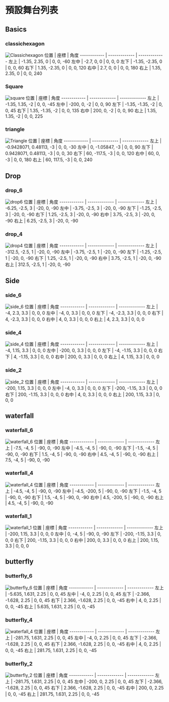 # 預設舞台列表
## Basics
### classichexagon
![Classichexagon](https://github.com/wiseyestudio00/Hexa-Hysteria-Chart-Reference/blob/main/pics/3.DefaultStage/classichexagon.png)
位置 | 座標 | 角度
------------ | ------------- | -------------
左上 | -1.35, 2.35, 0 | 0, 0, -60
左中 | -2.7, 0, 0 | 0, 0, 0
左下 | -1.35, -2.35, 0 | 0, 0, 60
右下 | 1.35, -2.35, 0 | 0, 0, 120
右中 | 2.7, 0, 0 | 0, 0, 180
右上 | 1.35, 2.35, 0 | 0, 0, 240

### Square
![square](https://github.com/wiseyestudio00/Hexa-Hysteria-Chart-Reference/blob/main/pics/3.DefaultStage/square.png)
位置 | 座標 | 角度
------------ | ------------- | -------------
左上 | -1.35, 1.35, -2 | 0, 0, -45
左中 | -200, 0, -2 | 0, 0, 90
左下 | -1.35, -1.35, -2 | 0, 0, 45
右下 | 1.35, -1.35, -2 | 0, 0, 135
右中 | 200, 0, -2 | 0, 0, 90
右上 | 1.35, 1.35, -2 | 0, 0, 225

### triangle
![Triangle](https://github.com/wiseyestudio00/Hexa-Hysteria-Chart-Reference/blob/main/pics/3.DefaultStage/triangle.png)
位置 | 座標 | 角度
------------ | ------------- | -------------
左上 | -0.9428071, 0.48113, -3 | 0, 0, -30
左中 | 0, -1.05847, -3 | 0, 0, 90
左下 | 0.9428071, 0.48113, -3 | 0, 0, 30
右下 | 60, -117.5, -3 | 0, 0, 120
右中 | 60, 0, -3 | 0, 0, 180
右上 | 60, 117.5, -3 | 0, 0, 240

## Drop
### drop_6
![drop6](https://github.com/wiseyestudio00/Hexa-Hysteria-Chart-Reference/blob/main/pics/3.DefaultStage/drop_6.png)
位置 | 座標 | 角度
------------ | ------------- | -------------
左上 | -6.25, -2.5, 3 | -20, 0, -90
左中 | -3.75, -2.5, 3 | -20, 0, -90
左下 | -1.25, -2.5, 3 | -20, 0, -90
右下 | 1.25, -2.5, 3 | -20, 0, -90
右中 | 3.75, -2.5, 3 | -20, 0, -90
右上 | 6.25, -2.5, 3 | -20, 0, -90

### drop_4
![drop4](https://github.com/wiseyestudio00/Hexa-Hysteria-Chart-Reference/blob/main/pics/3.DefaultStage/drop_4.png)
位置 | 座標 | 角度
------------ | ------------- | -------------
左上 | -312.5, -2.5, 1 | -20, 0, -90
左中 | -3.75, -2.5, 1 | -20, 0, -90
左下 | -1.25, -2.5, 1 | -20, 0, -90
右下 | 1.25, -2.5, 1 | -20, 0, -90
右中 | 3.75, -2.5, 1 | -20, 0, -90
右上 | 312.5, -2.5, 1 | -20, 0, -90

## Side
### side_6
![side_6](https://github.com/wiseyestudio00/Hexa-Hysteria-Chart-Reference/blob/main/pics/3.DefaultStage/side_6.png)
位置 | 座標 | 角度
------------ | ------------- | -------------
左上 | -4, 2.3, 3.3 | 0, 0, 0
左中 | -4, 0, 3.3 | 0, 0, 0
左下 | -4, -2.3, 3.3 | 0, 0, 0
右下 | 4, -2.3, 3.3 | 0, 0, 0
右中 | 4, 0, 3.3 | 0, 0, 0
右上 | 4, 2.3, 3.3 | 0, 0, 0

### side_4
![side_4](https://github.com/wiseyestudio00/Hexa-Hysteria-Chart-Reference/blob/main/pics/3.DefaultStage/side_4.png)
位置 | 座標 | 角度
------------ | ------------- | -------------
左上 | -4, 1.15, 3.3 | 0, 0, 0
左中 | -200, 0, 3.3 | 0, 0, 0
左下 | -4, -1.15, 3.3 | 0, 0, 0
右下 | 4, -1.15, 3.3 | 0, 0, 0
右中 | 200, 0, 3.3 | 0, 0, 0
右上 | 4, 1.15, 3.3 | 0, 0, 0

### side_2
![side_2](https://github.com/wiseyestudio00/Hexa-Hysteria-Chart-Reference/blob/main/pics/3.DefaultStage/side_2.png)
位置 | 座標 | 角度
------------ | ------------- | -------------
左上 | -200, 1.15, 3.3 | 0, 0, 0
左中 | -4, 0, 3.3 | 0, 0, 0
左下 | -200, -1.15, 3.3 | 0, 0, 0
右下 | 200, -1.15, 3.3 | 0, 0, 0
右中 | 4, 0, 3.3 | 0, 0, 0
右上 | 200, 1.15, 3.3 | 0, 0, 0

## waterfall
### waterfall_6
![waterfall_6](https://github.com/wiseyestudio00/Hexa-Hysteria-Chart-Reference/blob/main/pics/3.DefaultStage/waterfall_6.png)
位置 | 座標 | 角度
------------ | ------------- | -------------
左上 | -7.5, -4, 5 | -90, 0, -90
左中 | -4.5, -4, 5 | -90, 0, -90
左下 | -1.5, -4, 5 | -90, 0, -90
右下 | 1.5, -4, 5 | -90, 0, -90
右中 | 4.5, -4, 5 | -90, 0, -90
右上 | 7.5, -4, 5 | -90, 0, -90
### waterfall_4
![waterfall_4](https://github.com/wiseyestudio00/Hexa-Hysteria-Chart-Reference/blob/main/pics/3.DefaultStage/waterfall_4.png)
位置 | 座標 | 角度
------------ | ------------- | -------------
左上 | -4.5, -4, 5 | -90, 0, -90
左中 | -4.5, -200, 5 | -90, 0, -90
左下 | -1.5, -4, 5 | -90, 0, -90
右下 | 1.5, -4, 5 | -90, 0, -90
右中 | 4.5, -200, 5 | -90, 0, -90
右上 | 4.5, -4, 5 | -90, 0, -90

### waterfall_1
![waterfall_1](https://github.com/wiseyestudio00/Hexa-Hysteria-Chart-Reference/blob/main/pics/3.DefaultStage/waterfall_1.png)
位置 | 座標 | 角度
------------ | ------------- | -------------
左上 | -200, 1.15, 3.3 | 0, 0, 0
左中 | 0, -4, 5 | -90, 0, -90
左下 | -200, -1.15, 3.3 | 0, 0, 0
右下 | 200, -1.15, 3.3 | 0, 0, 0
右中 | 200, 0, 3.3 | 0, 0, 0
右上 | 200, 1.15, 3.3 | 0, 0, 0

## butterfly
### butterfly_6
![butterfly_6](https://github.com/wiseyestudio00/Hexa-Hysteria-Chart-Reference/blob/main/pics/3.DefaultStage/butterfly_6.png)
位置 | 座標 | 角度
------------ | ------------- | -------------
左上 | -5.635, 1.631, 2.25 | 0, 0, 45
左中 | -4, 0, 2.25 | 0, 0, 45
左下 | -2.366, -1.628, 2.25 | 0, 0, 45
右下 | 2.366, -1.628, 2.25 | 0, 0, -45
右中 | 4, 0, 2.25 | 0, 0, -45
右上 | 5.635, 1.631, 2.25 | 0, 0, -45

### butterfly_4
![waterfall_4](https://github.com/wiseyestudio00/Hexa-Hysteria-Chart-Reference/blob/main/pics/3.DefaultStage/butterfly_4.png)
位置 | 座標 | 角度
------------ | ------------- | -------------
左上 | -281.75, 1.631, 2.25 | 0, 0, 45
左中 | -4, 0, 2.25 | 0, 0, 45
左下 | -2.366, -1.628, 2.25 | 0, 0, 45
右下 | 2.366, -1.628, 2.25 | 0, 0, -45
右中 | 4, 0, 2.25 | 0, 0, -45
右上 | 281.75, 1.631, 2.25 | 0, 0, -45

### butterfly_2
![butterfly_2](https://github.com/wiseyestudio00/Hexa-Hysteria-Chart-Reference/blob/main/pics/3.DefaultStage/butterfly_2.png)
位置 | 座標 | 角度
------------ | ------------- | -------------
左上 | -281.75, 1.631, 2.25 | 0, 0, 45
左中 | -200, 0, 2.25 | 0, 0, 45
左下 | -2.366, -1.628, 2.25 | 0, 0, 45
右下 | 2.366, -1.628, 2.25 | 0, 0, -45
右中 | 200, 0, 2.25 | 0, 0, -45
右上 | 281.75, 1.631, 2.25 | 0, 0, -45

